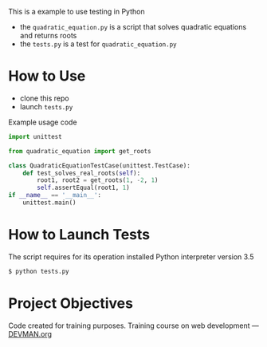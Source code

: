 This is a  example to use testing in Python
   
   * the `quadratic_equation.py` is a script that solves quadratic equations and returns roots
   * the `tests.py` is a test for `quadratic_equation.py`
   
# How to Use

   * clone this repo
   * launch `tests.py`
   
  Example usage code
```python    
import unittest

from quadratic_equation import get_roots

class QuadraticEquationTestCase(unittest.TestCase):
    def test_solves_real_roots(self):
        root1, root2 = get_roots(1, -2, 1)
        self.assertEqual(root1, 1)
if __name__ == '__main__':
    unittest.main()
```

# How to Launch Tests 

The script requires for its operation installed Python interpreter version 3.5

```bash
$ python tests.py

```
# Project Objectives

Code created for training purposes. Training course on web development ― [DEVMAN.org](https://devman.org)
